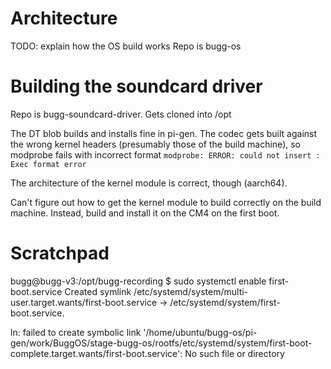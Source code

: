 # Architecture

TODO: explain how the OS build works
Repo is bugg-os

# Building the soundcard driver

Repo is bugg-soundcard-driver. Gets cloned into /opt

The DT blob builds and installs fine in pi-gen. 
The codec gets built against the wrong kernel headers (presumably those of the build machine), so modprobe fails with incorrect format
`modprobe: ERROR: could not insert : Exec format error`

The architecture of the kernel module is correct, though (aarch64).

Can't figure out how to get the kernel module to build correctly on the build machine. Instead, build and install it on the CM4 on the first boot.

# Scratchpad

bugg@bugg-v3:/opt/bugg-recording $ sudo systemctl enable first-boot.service 
Created symlink /etc/systemd/system/multi-user.target.wants/first-boot.service → /etc/systemd/system/first-boot.service.

 ln: failed to create symbolic link '/home/ubuntu/bugg-os/pi-gen/work/BuggOS/stage-bugg-os/rootfs/etc/systemd/system/first-boot-complete.target.wants/first-boot.service': No such file or directory
 